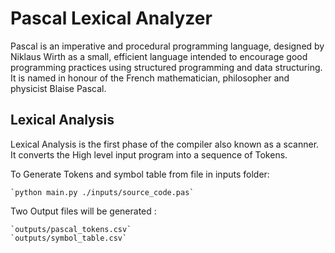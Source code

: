 # Pascal Lexical Analyzer 

Pascal is an imperative and procedural programming language, designed by Niklaus Wirth as a small, efficient language intended to encourage good programming practices using structured programming and data structuring. It is named in honour of the French mathematician, philosopher and physicist Blaise Pascal.

## Lexical Analysis
Lexical Analysis is the first phase of the compiler also known as a scanner. It converts the High level input program into a sequence of Tokens.

To Generate Tokens and symbol table from file in inputs folder:

    `python main.py ./inputs/source_code.pas`

Two Output files will be generated : 

    `outputs/pascal_tokens.csv`
    `outputs/symbol_table.csv`

